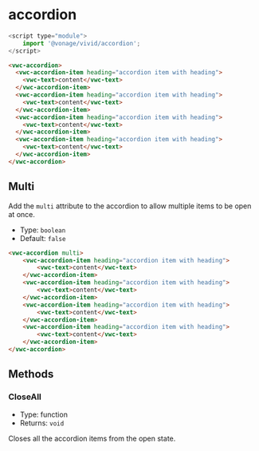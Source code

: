 # accordion

```js
<script type="module">
    import '@vonage/vivid/accordion';
</script>
```

```html preview preview
<vwc-accordion>
  <vwc-accordion-item heading="accordion item with heading">
    <vwc-text>content</vwc-text>
  </vwc-accordion-item>
  <vwc-accordion-item heading="accordion item with heading">
    <vwc-text>content</vwc-text>
  </vwc-accordion-item>
  <vwc-accordion-item heading="accordion item with heading">
    <vwc-text>content</vwc-text>
  </vwc-accordion-item>
  <vwc-accordion-item heading="accordion item with heading">
    <vwc-text>content</vwc-text>
  </vwc-accordion-item>
</vwc-accordion>
```

## Multi
Add the `multi` attribute to the accordion to allow multiple items to be open at once.

- Type: `boolean`
- Default: `false`

```html preview
<vwc-accordion multi>
    <vwc-accordion-item heading="accordion item with heading">
        <vwc-text>content</vwc-text>
    </vwc-accordion-item>
    <vwc-accordion-item heading="accordion item with heading">
        <vwc-text>content</vwc-text>
    </vwc-accordion-item>
    <vwc-accordion-item heading="accordion item with heading">
        <vwc-text>content</vwc-text>
    </vwc-accordion-item>
    <vwc-accordion-item heading="accordion item with heading">
        <vwc-text>content</vwc-text>
    </vwc-accordion-item>
</vwc-accordion>
```

## Methods

### CloseAll

- Type: function
- Returns: `void`

 Closes all the accordion items from the open state.
